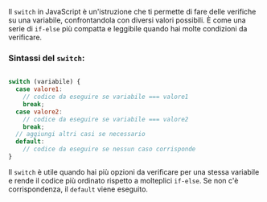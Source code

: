 
Il `switch` in JavaScript è un'istruzione che ti permette di fare delle verifiche su una variabile, confrontandola con diversi valori possibili. È come una serie di `if-else` più compatta e leggibile quando hai molte condizioni da verificare.

### Sintassi del `switch`:

```jsx

switch (variabile) {
  case valore1:
    // codice da eseguire se variabile === valore1
    break;
  case valore2:
    // codice da eseguire se variabile === valore2
    break;
  // aggiungi altri casi se necessario
  default:
    // codice da eseguire se nessun caso corrisponde
}

```

Il `switch` è utile quando hai più opzioni da verificare per una stessa variabile e rende il codice più ordinato rispetto a molteplici `if-else`. Se non c'è corrispondenza, il `default` viene eseguito.